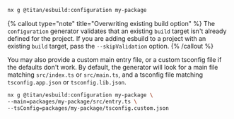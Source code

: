 ```bash
nx g @titan/esbuild:configuration my-package
```

{% callout type="note" title="Overwriting existing build option" %}
The `configuration` generator validates that an existing `build` target isn't already defined for the project. If you are adding esbuild to a project with an existing `build` target, pass the `--skipValidation` option.
{% /callout %}

You may also provide a custom main entry file, or a custom tsconfig file if the defaults don't work. By default, the generator will look for a main file matching `src/index.ts` or `src/main.ts`, and a tsconfig file matching `tsconfig.app.json` or `tsconfig.lib.json`.

```bash
nx g @titan/esbuild:configuration my-package \
--main=packages/my-package/src/entry.ts \
--tsConfig=packages/my-package/tsconfig.custom.json
```
